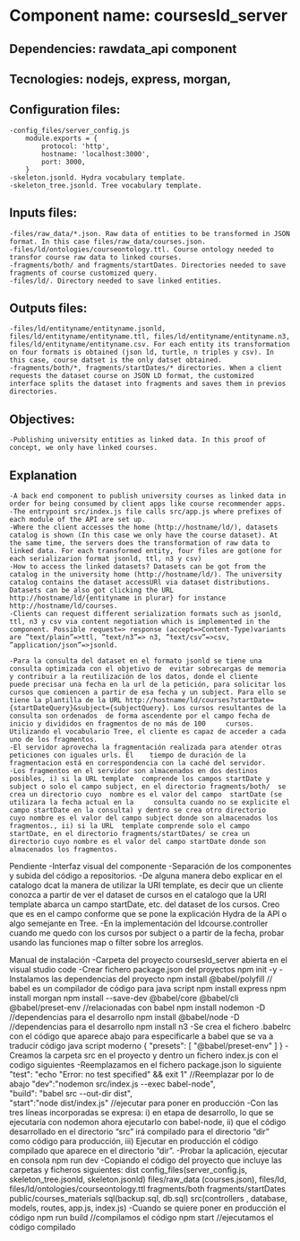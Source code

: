 # Component name: coursesld_server
## Dependencies: rawdata_api component
## Tecnologies: nodejs, express, morgan,
## Configuration files:
	-config_files/server_config.js 
		module.exports = {
		    protocol: 'http',
		    hostname: 'localhost:3000',
		    port: 3000,
		}
	-skeleton.jsonld. Hydra vocabulary template.
	-skeleton_tree.jsonld. Tree vocabulary template.

## Inputs files: 
	-files/raw_data/*.json. Raw data of entities to be transformed in JSON format. In this case files/raw_data/courses.json.
	-files/ld/ontologies/courseontology.ttl. Course ontology needed to transfor course raw data to linked courses.
	-fragments/both/ and fragments/startDates. Directories needed to save fragments of course customized query.
	-files/ld/. Directory needed to save linked entities.

## Outputs files: 
	-files/ld/entityname/entityname.jsonld, files/ld/entityname/entityname.ttl, files/ld/entityname/entityname.n3, files/ld/entityname/entityname.csv. For each entity its transformation on four formats is obtained (json ld, turtle, n triples y csv). In this case, course datset is the only datset obtained.
	-fragments/both/*, fragments/startDates/* directories. When a client requests the dataset course on JSON LD format, the customized interface splits the dataset into fragments and saves them in previos directories.
## Objectives: 
    -Publishing university entities as linked data. In this proof of concept, we only have linked courses. 

##  Explanation
	-A back end component to publish university courses as linked data in order for being consumed by client apps like course recommender apps.
	-The entrypoint src/index.js file calls src/app.js where prefixes of each module of the API are set up.
    -Where the client accesses the home (http://hostname/ld/), datasets catalog is shown (In this case we only have the course dataset). At the same time, the servers does the transformation of raw data to linked data. For each transformed entity, four files are got(one for each serializarion format jsonld, ttl, n3 y csv) 
    -How to access the linked datasets? Datasets can be got from the catalog in the university home (http://hostname/ld/). The university catalog contains the dataset accessURl via dataset distributions. Datasets can be also got clicking the URL http://hostname/ld/{entityname in plurar} for instance http://hostname/ld/courses.
	-Clients can request different serialization formats such as jsonld, ttl, n3 y csv via content negotiation which is implemented in the component. Possible request=> response (accept=>Content-Type)variants are ”text/plain”=>ttl, ”text/n3”=> n3, ”text/csv”=>csv, ”application/json”=>jsonld. 
	
    -Para la consulta del dataset en el formato jsonld se tiene una consulta optimizada con el objetivo de 	evitar sobrecargas de memoria y contribuir a la reutilización de los datos, donde el cliente 	puede precisar una fecha en la url de la petición, para solicitar los cursos que comiencen a partir de esa fecha y un subject. Para ello se tiene la plantilla de la URL http://hostname/ld/courses?startDate={startDateQuery}&subject={subjectQuery}. Los cursos resultantes de la consulta son ordenados 	de forma ascendente por el campo fecha de inicio y divididos en fragmentos de no más de 100 	cursos. 	Utilizando el vocabulario Tree, el cliente es capaz de acceder a cada uno de los fragmentos.
	-El servidor aprovecha la fragmentación realizada para atender otras peticiones con iguales urls. El 	tiempo de duración de la fragmentacion está en correspondencia con la caché del servidor.
	-Los fragmentos en el servidor son almacenados en dos destinos posibles, i) si la URL template 	comprende los campos startDate y subject o solo el campo subject, en el directorio fragments/both/ 	se crea un directorio cuyo  nombre es el valor del campo  startDate (se utilizara la fecha actual en la 	consulta cuando no se explicite el campo startDate en la consulta) y dentro se crea otro directorio 	cuyo nombre es el valor del campo subject donde son almacenados los fragmentos., ii) si la URL 	template comprende solo el campo startDate, en el directorio fragments/startDates/ se crea un 	directorio cuyo nombre es el valor del campo startDate donde son almacenados los fragmentos. 

Pendiente
	-Interfaz visual del componente
	-Separación de los componentes y subida del código a repositorios.
	-De alguna manera debo explicar en el catalogo dcat la manera de utilizar la URI template, es decir 	que un cliente conozca a partir de ver el dataset de cursos en el catalogo que la URI template abarca 	un campo startDate, etc. del dataset 	de los cursos. Creo que es en el campo conforme que se 	pone la explicación Hydra de la API o algo 	semejante en Tree.
	-En la implementación del ldcourse.controller cuando me quedo con los cursos por subject o a partir de la fecha, probar usando las funciones map o filter sobre los arreglos.

Manual de instalación
	-Carpeta del proyecto  coursesld_server abierta en el visual studio code
	-Crear fichero package.json del proyectos
		npm init -y
	-Instalamos las dependencias del proyecto
		npm install @babel/polyfill // babel es un compilador de código para java script
		npm install express
		npm install morgan 
		npm install --save-dev @babel/core @babel/cli @babel/preset-env  //relacionadas con babel
		npm install nodemon -D  //dependencias para el desarrollo
		npm install @babel/node -D //dependencias para el desarrollo
		npm install n3
	-Se crea el fichero .babelrc con el código que aparece abajo para especificarle a babel que se va a 	traducir código java script moderno
		{
		    "presets": [
  		      "@babel/preset-env"
  		  ]
		} 
	-Creamos la carpeta src en el proyecto y dentro un fichero index.js con el codigo siguientes
	-Reemplazamos en el fichero package.json lo siguiente
		"test": "echo \"Error: no test specified\" && exit 1" //Reemplazar por lo de abajo
			"dev":"nodemon src/index.js --exec babel-node",  
			"build": "babel src --out-dir dist",  
			"start":"node dist/index.js"	//ejecutar para poner en producción
	-Con las tres líneas incorporadas se expresa: i) en etapa de desarrollo, lo que se ejecutaría con 	nodemon ahora ejecutarlo con 	babel-node, ii) que el código desarrollado en el directorio “src” irá 	compilado para el directorio “dir” como código para producción, iii) Ejecutar en producción el 	código compilado que aparece en el directorio “dir”.
	-Probar la aplicación, ejecutar en consola
		npm run dev
	-Copiando el código del proyecto que incluye las carpetas y ficheros siguientes:
		dist
		config_files(server_config.js, skeleton_tree.jsonld, skeleton.jsonld)
		files/raw_data (courses.json), 
		files/ld, 
		files/ld/ontologies/courseontology.ttl
		fragments/both
		fragments/startDates
		public/courses_materials
		sql(backup.sql, db.sql)
		src(controllers , database, models, routes, app.js, index.js)
	-Cuando se quiere poner en producción el código
		npm run build //compilamos el código
		npm start //ejecutamos el código compilado	
